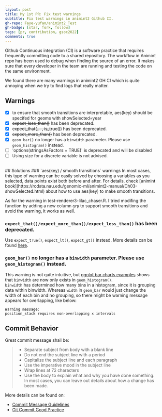 ```yaml
---
layout: post
title: My 1st PR: Fix test warnings
subtitle: Fix test warnings in animint2 Github CI.
gh-repo: Faye-yufan/animint2_Test
gh-badge: [star, fork, follow]
tags: [pr, contribution, gsoc2022]
comments: true
---
```


Github Continuous integration (CI) is a software practice that requires frequently committing code to a shared repository. The workflow in Animint repo has been used to debug when finding the source of an error. It makes sure that every developer in the team are running and testing the code on the same environment.

We found there are many warnings in animint2 GH CI which is quite annoying when we try to find logs that really matter.
<br/>
## Warnings
- [x] to ensure that smooth transitions are interpretable, aes(key) should be specifed for geoms with showSelected=year
- [x] ~~expect_less_than()~~ has been deprecated.
- [x] ~~expect_that(... , is_true())~~ has been deprecated.
- [x] ~~expect_more_than()~~ has been deprecated.
- [x] `geom_bar()` no longer has a `binwidth` parameter. Please use `geom_histogram()` instead.
- [ ] 'options(stringsAsFactors = TRUE)' is deprecated and will be disabled
- [ ] Using size for a discrete variable is not advised.

<br/>
## Solutions
### `aes(key) / smooth transitions` warnings
In most cases, this type of warning can be easily solved by choosing a variables as you selected, data points exist both before and after. For details, check [animint book](https://rcdata.nau.edu/genomic-ml/animint2-manual/Ch03-showSelected.html) about how to use aes(key) to make smooth transitions.

As for the warning in test-renderer3-lilac_chaser.R. I tried modifing the function by adding a new column `grp` to support smooth transitions and avoid the warning, it works as well.

### `expect_that()/expect_more_than()/expect_less_than()` has been deprecated.
Use `expect_true()`, `expect_lt()`, `expect_gt()` instead. More details can be found [here](https://www.rdocumentation.org/packages/testthat/versions/3.0.3/topics/expect_less_than).

### `geom_bar()` no longer has a `binwidth` parameter. Please use `geom_histogram()` instead.
This warning is not quite intuitive, but [ggplot bar charts examples](https://ggplot2.tidyverse.org/reference/geom_bar.html#ref-examples) shows that `binwidth` are now only exists in `geom_histogram()`.  
`binwidth` has determined how many bins in a histogram, since it is grouping data within binwidth. Whereas `width` in `geom_bar` would just change the width of each bin and no grouping, so there might be warning message appears for overlapping, like below:
```
Warning message:
position_stack requires non-overlapping x intervals 
```

## Commit Behavior
Great commit message shall be:
> * Separate subject from body with a blank line
> * Do not end the subject line with a period
> * Capitalize the subject line and each paragraph
> * Use the imperative mood in the subject line
> * Wrap lines at 72 characters
> * Use the body to explain what and why you have done something. In most cases, you can leave out details about how a change has been made.

More details can be found on:
* [Commit Message Guidelines](https://gist.github.com/robertpainsi/b632364184e70900af4ab688decf6f53#rules-for-a-great-git-commit-message-style)
* [Git Commit Good Practice](https://wiki.openstack.org/wiki/GitCommitMessages#Information_in_commit_messages)
